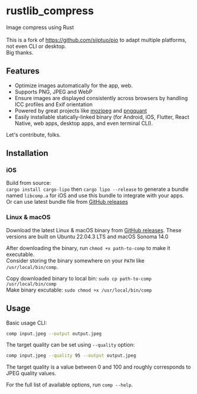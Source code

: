 # rustlib_compress
Image compress using Rust</br></br>
This is a fork of https://github.com/siiptuo/pio to adapt multiple platforms, not even CLI or desktop.</br>
Big thanks.

## Features

- Optimize images automatically for the app, web.
- Supports PNG, JPEG and WebP
- Ensure images are displayed consistently across browsers by handling ICC profiles and Exif orientation
- Powered by great projects like [mozjpeg](https://github.com/mozilla/mozjpeg) and [pngquant](https://pngquant.org/)
- Easily installable statically-linked binary (for Android, iOS, Flutter, React Native, web apps, desktop apps, and even terminal CLI).

Let's contribute, folks.

## Installation

### iOS
Build from source:</br>
`cargo install cargo-lipo`
then
`cargo lipo --release`
to generate a bundle named `libcomp.a` for iOS and use this bundle to integrate with your apps. </br>
Or can use latest bundle file from [GitHub releases](https://github.com/nguyencse/rustlib_compress/releases) 

### Linux & macOS

Download the latest Linux & macOS binary from [GitHub releases](https://github.com/nguyencse/rustlib_compress/releases).
These versions are built on Ubuntu 22.04.3 LTS and macOS Sonoma 14.0

After downloading the binary, run `chmod +x path-to-comp` to make it executable.</br>
Consider storing the binary somewhere on your `PATH` like `/usr/local/bin/comp`.</br>

Copy downloaded binary to local bin:
`sudo cp path-to-comp /usr/local/bin/comp`</br>
Make binary excutable:
`sudo chmod +x /usr/local/bin/comp`

## Usage

Basic usage CLI:

```sh
comp input.jpeg --output output.jpeg
```

The target quality can be set using `--quality` option:

```sh
comp input.jpeg --quality 95 --output output.jpeg
```

The target quality is a value between 0 and 100 and roughly corresponds to JPEG quality values.

For the full list of available options, run `comp --help`.

